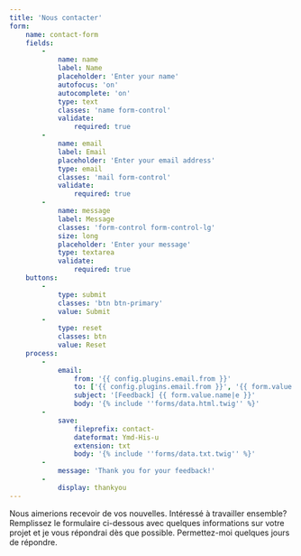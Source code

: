 ```yaml
---
title: 'Nous contacter'
form:
    name: contact-form
    fields:
        -
            name: name
            label: Name
            placeholder: 'Enter your name'
            autofocus: 'on'
            autocomplete: 'on'
            type: text
            classes: 'name form-control'
            validate:
                required: true
        -
            name: email
            label: Email
            placeholder: 'Enter your email address'
            type: email
            classes: 'mail form-control'
            validate:
                required: true
        -
            name: message
            label: Message
            classes: 'form-control form-control-lg'
            size: long
            placeholder: 'Enter your message'
            type: textarea
            validate:
                required: true
    buttons:
        -
            type: submit
            classes: 'btn btn-primary'
            value: Submit
        -
            type: reset
            classes: btn
            value: Reset
    process:
        -
            email:
                from: '{{ config.plugins.email.from }}'
                to: ['{{ config.plugins.email.from }}', '{{ form.value.email }}']
                subject: '[Feedback] {{ form.value.name|e }}'
                body: '{% include ''forms/data.html.twig'' %}'
        -
            save:
                fileprefix: contact-
                dateformat: Ymd-His-u
                extension: txt
                body: '{% include ''forms/data.txt.twig'' %}'
        -
            message: 'Thank you for your feedback!'
        -
            display: thankyou
---
```


Nous aimerions recevoir de vos nouvelles. Intéressé à travailler ensemble? Remplissez le formulaire ci-dessous avec quelques informations sur votre projet et je vous répondrai dès que possible. Permettez-moi quelques jours de répondre.
